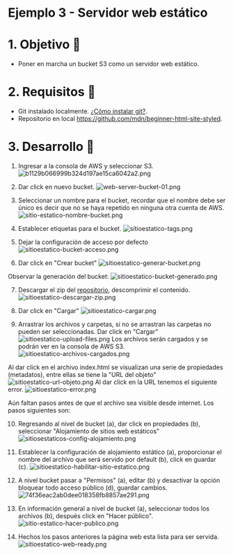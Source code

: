 # Ejemplo 3 - Servidor web estático

# 1. Objetivo 🎯
- Poner en marcha un bucket S3 como un servidor web estático.

# 2. Requisitos 📌
- Git instalado localmente. [¿Cómo instalar git?](https://git-scm.com/book/en/v2/Getting-Started-Installing-Git).
- Repositorio en local https://github.com/mdn/beginner-html-site-styled.


# 3. Desarrollo 📑

1. Ingresar a la consola de AWS y seleccionar S3.
![b1129b066999b324d197ae15ca6042a2.png](b1129b066999b324d197ae15ca6042a2.png)


2. Dar click en nuevo bucket.
![web-server-bucket-01.png](web-server-bucket-01.png)

3. Seleccionar un nombre para el bucket, recordar que el nombre debe ser único es decir que no se haya repetido en ninguna otra cuenta de AWS.
![sitio-estatico-nombre-bucket.png](sitio-estatico-nombre-bucket.png)

4. Establecer etiquetas para el bucket.
![sitioestatico-tags.png](sitioestatico-tags.png)
5. Dejar la configuración de acceso por defecto
![sitioestatico-bucket-acceso.png](sitioestatico-bucket-acceso.png)

6. Dar click en "Crear bucket"
![sitioestatico-generar-bucket.png](sitioestatico-generar-bucket.png)

Observar la generación del bucket:
![sitioestatico-bucket-generado.png](sitioestatico-bucket-generado.png)

7. Descargar el zip del [repositorio](https://github.com/mdn/beginner-html-site-styled), descomprimir el contenido.
![sitioestatico-descargar-zip.png](sitioestatico-descargar-zip.png)

8. Dar click en "Cargar"
![sitioestatico-cargar.png](sitioestatico-cargar.png)

9. Arrastrar los archivos y carpetas, si no se arrastran las carpetas no pueden ser seleccionadas. Dar click en "Cargar"
![sitioestatico-upload-files.png](sitioestatico-upload-files.png)
Los archivos serán cargados y se podrán ver en la consola de AWS S3.
![sitioestatico-archivos-cargados.png](sitioestatico-archivos-cargados.png)

Al dar click en el archivo index.html se visualizan una serie de propiedades (metadatos), entre ellas se tiene la "URL del objeto"
![sitioestatico-url-objeto.png](sitioestatico-url-objeto.png)
Al dar click en la URL tenemos el siguiente error.
![sitioestatico-error.png](sitioestatico-error.png)

Aún faltan pasos antes de que el archivo sea visible desde internet.
Los pasos siguientes son:

10. Regresando al nivel de bucket (a), dar click en propiedades (b), seleccionar "Alojamiento de sitios web estáticos"
![sitiosestaticos-config-alojamiento.png](sitiosestaticos-config-alojamiento.png)

11. Establecer la configuración de alojamiento estático (a), proporcionar el nombre del archivo que será servido por default (b), click en guardar (c).
![sitioestatico-habilitar-sitio-estatico.png](sitioestatico-habilitar-sitio-estatico.png)
 
 12. A nivel bucket pasar a "Permisos" (a), editar (b) y desactivar la opción bloquear todo acceso público (d), guardar cambios.
 ![74f36eac2ab0dee018358fb8857ae291.png](74f36eac2ab0dee018358fb8857ae291.png)

13. En información general a nivel de bucket (a), seleccionar todos los archivos (b), después click en "Hacer público".
![sitio-estatico-hacer-publico.png](sitio-estatico-hacer-publico.png)

14. Hechos los  pasos anteriores la página web esta lista para ser servida.
![sitioestatico-web-ready.png](sitioestatico-web-ready.png)


